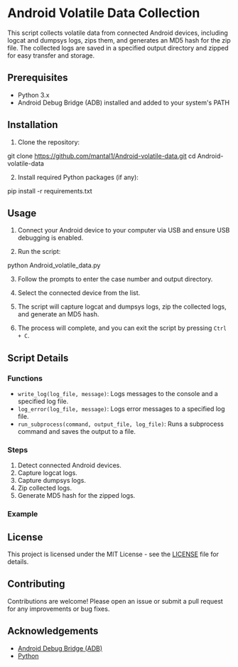 # Android Volatile Data Collection

This script collects volatile data from connected Android devices, including logcat and dumpsys logs, zips them, and generates an MD5 hash for the zip file. The collected logs are saved in a specified output directory and zipped for easy transfer and storage.

## Prerequisites

- Python 3.x
- Android Debug Bridge (ADB) installed and added to your system's PATH

## Installation

1. Clone the repository:
    
git clone https://github.com/mantal1/Android-volatile-data.git
cd Android-volatile-data
    
2. Install required Python packages (if any):

pip install -r requirements.txt
    

## Usage

1. Connect your Android device to your computer via USB and ensure USB debugging is enabled.

2. Run the script:
    
python Android_volatile_data.py


3. Follow the prompts to enter the case number and output directory.

4. Select the connected device from the list.

5. The script will capture logcat and dumpsys logs, zip the collected logs, and generate an MD5 hash.

6. The process will complete, and you can exit the script by pressing `Ctrl + C`.

## Script Details

### Functions

- `write_log(log_file, message)`: Logs messages to the console and a specified log file.
- `log_error(log_file, message)`: Logs error messages to a specified log file.
- `run_subprocess(command, output_file, log_file)`: Runs a subprocess command and saves the output to a file.

### Steps

1. Detect connected Android devices.
2. Capture logcat logs.
3. Capture dumpsys logs.
4. Zip collected logs.
5. Generate MD5 hash for the zipped logs.

### Example


## License

This project is licensed under the MIT License - see the [LICENSE](LICENSE) file for details.

## Contributing

Contributions are welcome! Please open an issue or submit a pull request for any improvements or bug fixes.

## Acknowledgements

- [Android Debug Bridge (ADB)](https://developer.android.com/studio/command-line/adb)
- [Python](https://www.python.org/)
